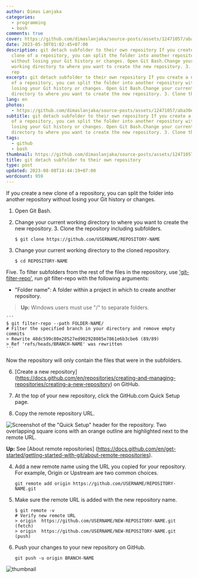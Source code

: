 ```yaml
---
author: Dimas Lanjaka
categories:
  - programming
  - bash
comments: true
cover: https://github.com/dimaslanjaka/source-posts/assets/12471057/aba30e58-526f-48c3-a2c5-fe7df582b8b2
date: 2023-05-30T01:02:45+07:00
description: git detach subfolder to their own repository If you create a new
  clone of a repository, you can split the folder into another repository
  without losing your Git history or changes. Open Git Bash.Change your current
  working directory to where you want to create the new repository. 3. Clone the
  rep
excerpt: git detach subfolder to their own repository If you create a new clone
  of a repository, you can split the folder into another repository without
  losing your Git history or changes. Open Git Bash.Change your current working
  directory to where you want to create the new repository. 3. Clone the rep
lang: en
photos:
  - https://github.com/dimaslanjaka/source-posts/assets/12471057/aba30e58-526f-48c3-a2c5-fe7df582b8b2
subtitle: git detach subfolder to their own repository If you create a new clone
  of a repository, you can split the folder into another repository without
  losing your Git history or changes. Open Git Bash.Change your current working
  directory to where you want to create the new repository. 3. Clone the rep
tags:
  - github
  - bash
thumbnail: https://github.com/dimaslanjaka/source-posts/assets/12471057/aba30e58-526f-48c3-a2c5-fe7df582b8b2
title: git detach subfolder to their own repository
type: post
updated: 2023-08-08T14:44:19+07:00
wordcount: 959
---
```


If you create a new clone of a repository, you can split the folder into another repository without losing your Git history or changes.

1. Open Git Bash.

2. Change your current working directory to where you want to create the new repository. 3. Clone the repository including subfolders.

    ```
    $ git clone https://github.com/USERNAME/REPOSITORY-NAME
    ```

4. Change your current working directory to the cloned repository.

    ```
    $ cd REPOSITORY-NAME
    ```

Five. To filter subfolders from the rest of the files in the repository, use ['git-filter-repo'](https://github.com/newren/git-filter-repo), run git filter-repo with the following arguments:

- "Folder name":
A folder within a project in which to create another repository.

> **Up:** Windows users must use "/" to separate folders.

    ```
    $ git filter-repo --path FOLDER-NAME/
    # Filter the specified branch in your directory and remove empty commits
    > Rewrite 48dc599c80e20527ed902928085e7861e6b3cbe6 (89/89)
    > Ref 'refs/heads/BRANCH-NAME' was rewritten
    ```

Now the repository will only contain the files that were in the subfolders.

6. [Create a new repository] (https://docs.github.com/en/repositories/creating-and-managing-repositories/creating-a-new-repository) on GitHub.

7. At the top of your new repository, click the GitHub.com Quick Setup page.

3. Copy the remote repository URL.

![Screenshot of the "Quick Setup" header for the repository. Two overlapping square icons with an orange outline are highlighted next to the remote URL. ](https://docs.github.com/assets/cb-48149/images/help/repository/copy-remote-repository-url-quick-setup.png)

**Up:** See [About remote repositories] (https://docs.github.com/en/get-started/getting-started-with-git/about-remote-repositories).

4. Add a new remote name using the URL you copied for your repository. For example, Origin or Upstream are two common choices.

    ```
    git remote add origin https://github.com/USERNAME/REPOSITORY-NAME.git
    ```

5. Make sure the remote URL is added with the new repository name.

    ```
    $ git remote -v
    # Verify new remote URL
    > origin  https://github.com/USERNAME/NEW-REPOSITORY-NAME.git (fetch)
    > origin  https://github.com/USERNAME/NEW-REPOSITORY-NAME.git (push)
    ```

6. Push your changes to your new repository on GitHub.

    ```
    git push -u origin BRANCH-NAME
    ```

![thumbnail](https://github.com/dimaslanjaka/source-posts/assets/12471057/aba30e58-526f-48c3-a2c5-fe7df582b8b2)
